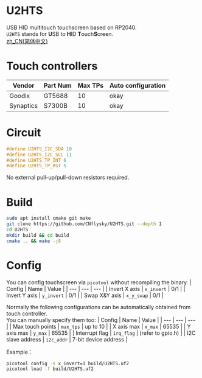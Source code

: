 # U2HTS
USB HID multitouch touchscreen based on RP2040.  
`U2HTS` stands for **U**SB to **H**ID **T**ouch**S**creen.  
[zh_CN(简体中文)](./README_zh.md)

# Touch controllers
| Vendor | Part Num | Max TPs | Auto configuration |
| --- | --- | --- | --- |
| Goodix | GT5688 | 10 | okay |
| Synaptics | S7300B | 10 | okay |

# Circuit
```c
#define U2HTS_I2C_SDA 10
#define U2HTS_I2C_SCL 11
#define U2HTS_TP_INT 6
#define U2HTS_TP_RST 5
```
No external pull-up/pull-down resistors required.  

# Build
```bash
sudo apt install cmake git make
git clone https://github.com/CNflysky/U2HTS.git --depth 1
cd U2HTS
mkdir build && cd build
cmake .. && make -j8
```

# Config
You can config touchscreen via `picotool` without recompiling the binary.
| Config | Name | Value |
| --- | --- | --- |
| Invert X axis | `x_invert` | 0/1 |
| Invert Y axis | `y_invert` | 0/1 |
| Swap X&Y axis | `x_y_swap` | 0/1 |

Normally the following configurations can be automatically obtained from touch controller.  
You can manually specify them too:
| Config | Name | Value |
| --- | --- | --- |
| Max touch points | `max_tps` | up to 10 |
| X axis max | `x_max` | 65535 |
| Y axis max | `y_max` | 65535 |
| Interrupt flag | `irq_flag` | (refer to gpio.h) |
| I2C slave address | `i2c_addr` | 7-bit device address |

Example：
```bash
picotool config -s x_invert=1 build/U2HTS.uf2
picotool load -f build/U2HTS.uf2
```
